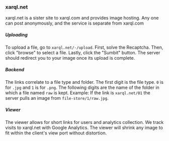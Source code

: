 ### xarql.net  
xarql.net is a sister site to xarql.com and provides image hosting. Any one can post anonymously, and the service is separate from xarql.com
##### Uploading  
To upload a file, go to `xarql.net/-/upload`. First, solve the Recaptcha. Then, click "browse" to select a file. Lastly, click the "Sumbit" button. The server should redirect you to your image once its upload is complete.
##### Backend  
The links correlate to a file type and folder. The first digit is the file type. `0` is for `.jpg` and `1` is for `.png`. The following digits are the name of the folder in which a file named `raw` is kept. Example: If the link is `xarql.net/01` the server pulls an image from `file-store/1/raw.jpg`.
##### Viewer  
The viewer allows for short links for users and analytics collection. We track visits to xarql.net with Google Analytics. The viewer will shrink any image to fit within the client's view port without distortion.
